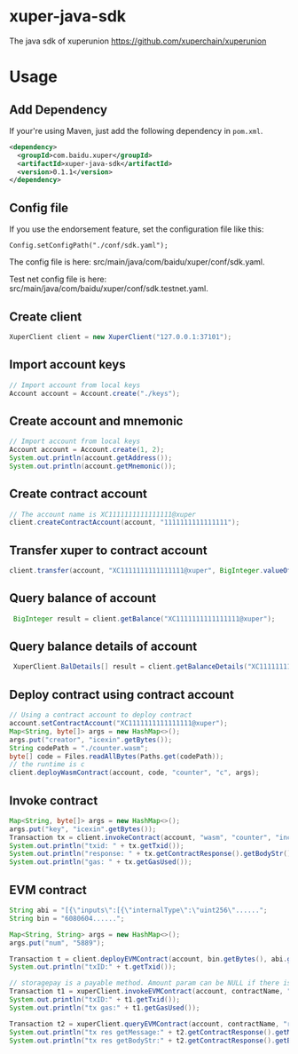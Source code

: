 # xuper-java-sdk
The java sdk of xuperunion https://github.com/xuperchain/xuperunion

# Usage

## Add Dependency

If your're using Maven, just add the following dependency in `pom.xml`.

```xml
<dependency>
  <groupId>com.baidu.xuper</groupId>
  <artifactId>xuper-java-sdk</artifactId>
  <version>0.1.1</version>
</dependency>
```

## Config file

If you use the endorsement feature, set the configuration file like this:

```
Config.setConfigPath("./conf/sdk.yaml");
```

The config file is here: src/main/java/com/baidu/xuper/conf/sdk.yaml.

Test net config file is here: src/main/java/com/baidu/xuper/conf/sdk.testnet.yaml.

## Create client

```java
XuperClient client = new XuperClient("127.0.0.1:37101");
```

## Import account keys

```java
// Import account from local keys
Account account = Account.create("./keys");
```

## Create account and mnemonic

```java
// Import account from local keys
Account account = Account.create(1, 2);
System.out.println(account.getAddress());
System.out.println(account.getMnemonic());
```

## Create contract account

```java
// The account name is XC1111111111111111@xuper
client.createContractAccount(account, "1111111111111111");
```

## Transfer xuper to contract account

```java
client.transfer(account, "XC1111111111111111@xuper", BigInteger.valueOf(1000000), "1");
```

## Query balance of account
```java
 BigInteger result = client.getBalance("XC1111111111111111@xuper");
```

## Query balance details of account

```java
 XuperClient.BalDetails[] result = client.getBalanceDetails("XC1111111111111111@xuper");
```

## Deploy contract using contract account

```java
// Using a contract account to deploy contract
account.setContractAccount("XC1111111111111111@xuper");
Map<String, byte[]> args = new HashMap<>();
args.put("creator", "icexin".getBytes());
String codePath = "./counter.wasm";
byte[] code = Files.readAllBytes(Paths.get(codePath));
// the runtime is c
client.deployWasmContract(account, code, "counter", "c", args);
```

## Invoke contract

```java
Map<String, byte[]> args = new HashMap<>();
args.put("key", "icexin".getBytes());
Transaction tx = client.invokeContract(account, "wasm", "counter", "increase", args);
System.out.println("txid: " + tx.getTxid());
System.out.println("response: " + tx.getContractResponse().getBodyStr());
System.out.println("gas: " + tx.getGasUsed());
```

## EVM contract

```java
String abi = "[{\"inputs\":[{\"internalType\":\"uint256\"......";
String bin = "6080604......";

Map<String, String> args = new HashMap<>();
args.put("num", "5889");

Transaction t = client.deployEVMContract(account, bin.getBytes(), abi.getBytes(), contractName, args);
System.out.println("txID:" + t.getTxid());

// storagepay is a payable method. Amount param can be NULL if there is no need to transfer to the contract.
Transaction t1 = xuperClient.invokeEVMContract(account, contractName, "storepay", args, BigInteger.ONE);
System.out.println("txID:" + t1.getTxid());
System.out.println("tx gas:" + t1.getGasUsed());

Transaction t2 = xuperClient.queryEVMContract(account, contractName, "retrieve", null);
System.out.println("tx res getMessage:" + t2.getContractResponse().getMessage());
System.out.println("tx res getBodyStr:" + t2.getContractResponse().getBodyStr());
```



